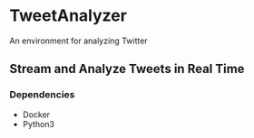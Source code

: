 # TweetAnalyzer
An environment for analyzing Twitter

## Stream and Analyze Tweets in Real Time



### Dependencies
- Docker
- Python3
